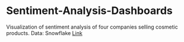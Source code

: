 # Sentiment-Analysis-Dashboards
Visualization of sentiment analysis of four companies selling cosmetic products.
Data: Snowflake
[Link](https://prod-useast-b.online.tableau.com/#/site/dsba5122fall2021/workbooks/433470?:origin=card_share_link)
